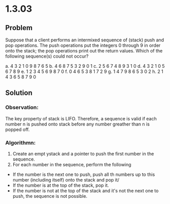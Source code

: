 # 1.3.03

## Problem

Suppose that a client performs an intermixed sequence of (stack) push and pop operations. The push operations put the integers 0 through 9 in order onto the stack; the pop operations print out the return values. Which of the following sequence(s) could not occur?

a. 4 3 2 1 0 9 8 7 6 5
b. 4 6 8 7 5 3 2 9 0 1
c. 2 5 6 7 4 8 9 3 1 0
d. 4 3 2 1 0 5 6 7 8 9
e. 1 2 3 4 5 6 9 8 7 0
f. 0 4 6 5 3 8 1 7 2 9
g. 1 4 7 9 8 6 5 3 0 2
h. 2 1 4 3 6 5 8 7 9 0

## Solution

### Observation:

The key property of stack is LIFO. Therefore, a sequence is valid if each number n is pushed onto stack before any number greather than n is popped off.

### Algorithmn:

1. Create an empt ystack and a pointer to push the first number in the sequence.
2. For each number in the sequence, perform the following

- If the number is the next one to push, push all th numbers up to this number (including itself) onto the stack and pop it/
- If the number is at the top of the stack, pop it.
- If the number is not at the top of the stack and it's not the next one to push, the sequence is not possible.
